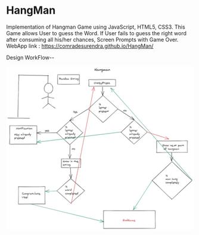 # HangMan

Implementation of Hangman Game using JavaScript, HTML5, CSS3. 
This Game allows User to guess the Word. 
If User fails to guess the right word after consuming all his/her chances, Screen Prompts with Game Over. 
WebApp link : https://comradesurendra.github.io/HangMan/

Design WorkFlow--

![alt text](https://raw.githubusercontent.com/comradesurendra/HangMan/master/flowChart.png)
